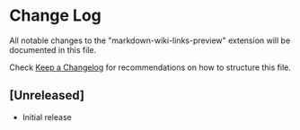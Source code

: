 # Change Log

All notable changes to the "markdown-wiki-links-preview" extension will be documented in this file.

Check [Keep a Changelog](http://keepachangelog.com/) for recommendations on how to structure this file.

## [Unreleased]

- Initial release